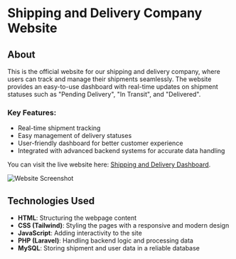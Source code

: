 # Shipping and Delivery Company Website

## About

This is the official website for our shipping and delivery company, where users can track and manage their shipments seamlessly. The website provides an easy-to-use dashboard with real-time updates on shipment statuses such as "Pending Delivery", "In Transit", and "Delivered".

### Key Features:
- Real-time shipment tracking
- Easy management of delivery statuses
- User-friendly dashboard for better customer experience
- Integrated with advanced backend systems for accurate data handling

You can visit the live website here: [Shipping and Delivery Dashboard](https://jihadlyx.infinityfreeapp.com/dashboard/9).

![Website Screenshot](https://github.com/jihadlyx/Pioneers-shipping-system-Final/blob/main/public/imagesUsers/main%20page.png)

## Technologies Used

- **HTML**: Structuring the webpage content
- **CSS (Tailwind)**: Styling the pages with a responsive and modern design
- **JavaScript**: Adding interactivity to the site
- **PHP (Laravel)**: Handling backend logic and processing data
- **MySQL**: Storing shipment and user data in a reliable database
